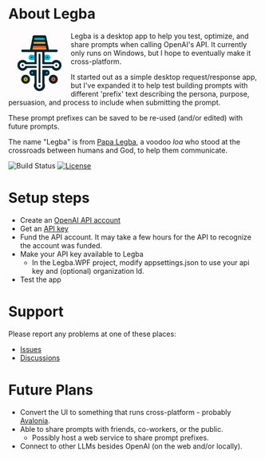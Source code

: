 # About Legba

<img align="left" width="125" height="125" style="color:white" src="https://github.com/LillySoftwareConsulting/Legba/blob/master/Legba/Images/LegbaLogo.png">

Legba is a desktop app to help you test, optimize, and share prompts when calling OpenAI's API. It currently only runs on Windows, but I hope to eventually make it cross-platform.

It started out as a simple desktop request/response app, but I've expanded it to help test building prompts with different 'prefix' text describing the persona, purpose, persuasion, and process to include when submitting the prompt.

These prompt prefixes can be saved to be re-used (and/or edited) with future prompts.

The name "Legba" is from [Papa Legba](https://en.wikipedia.org/wiki/Papa_Legba), a voodoo *loa* who stood at the crossroads between humans and God, to help them communicate.

![Build Status](https://github.com/LillySoftwareConsulting/Legba/actions/workflows/ci.yml/badge.svg)
[![License](https://img.shields.io/github/license/LillySoftwareConsulting/Legba)](https://github.com/LillySoftwareConsulting/Legba/LICENSE)

# Setup steps
- Create an [OpenAI API account](https://openai.com/blog/openai-api)
- Get an [API key](https://platform.openai.com/api-keys)
- Fund the API account. It may take a few hours for the API to recognize the account was funded.
- Make your API key available to Legba
  - In the Legba.WPF project, modify appsettings.json to use your api key and (optional) organization Id.
- Test the app

# Support
Please report any problems at one of these places:
- [Issues](https://github.com/LillySoftwareConsulting/Legba/issues)
- [Discussions](https://github.com/LillySoftwareConsulting/Legba/discussions)

# Future Plans
- Convert the UI to something that runs cross-platform - probably [Avalonia](https://avaloniaui.net/).
- Able to share prompts with friends, co-workers, or the public.
  - Possibly host a web service to share prompt prefixes.
- Connect to other LLMs besides OpenAI (on the web and/or locally).
